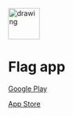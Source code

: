 <img src="https://user-images.githubusercontent.com/79259492/197584937-674bb191-029a-4d53-8c27-98f2e7a9e01c.png" alt="drawing" width="64"/>

# Flag app 

[Google Play](https://play.google.com/store/apps/details?id=com.hartvig_develop.flags)

[App Store](https://apps.apple.com/us/app/flags-game-quiz/id6443707640)

